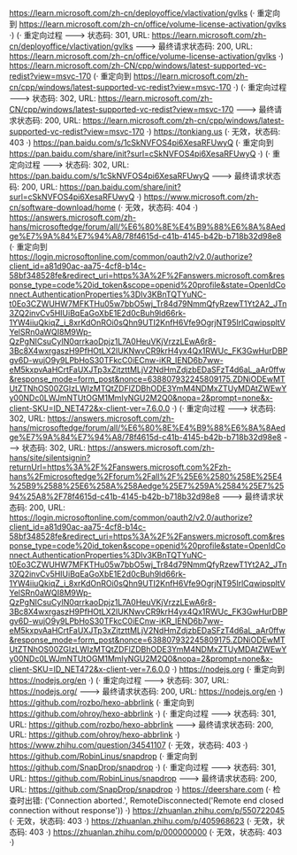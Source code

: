 https://learn.microsoft.com/zh-cn/deployoffice/vlactivation/gvlks (· 重定向到 https://learn.microsoft.com/zh-cn/office/volume-license-activation/gvlks ·)
(· 重定向过程 ---> 状态码: 301, URL: https://learn.microsoft.com/zh-cn/deployoffice/vlactivation/gvlks ---> 最终请求状态码: 200, URL: https://learn.microsoft.com/zh-cn/office/volume-license-activation/gvlks ·)
https://learn.microsoft.com/zh-CN/cpp/windows/latest-supported-vc-redist?view=msvc-170 (· 重定向到 https://learn.microsoft.com/zh-cn/cpp/windows/latest-supported-vc-redist?view=msvc-170 ·)
(· 重定向过程 ---> 状态码: 302, URL: https://learn.microsoft.com/zh-CN/cpp/windows/latest-supported-vc-redist?view=msvc-170 ---> 最终请求状态码: 200, URL: https://learn.microsoft.com/zh-cn/cpp/windows/latest-supported-vc-redist?view=msvc-170 ·)
https://tonkiang.us (· 无效，状态码: 403 ·)
https://pan.baidu.com/s/1cSkNVFOS4pi6XesaRFUwyQ (· 重定向到 https://pan.baidu.com/share/init?surl=cSkNVFOS4pi6XesaRFUwyQ ·)
(· 重定向过程 ---> 状态码: 302, URL: https://pan.baidu.com/s/1cSkNVFOS4pi6XesaRFUwyQ ---> 最终请求状态码: 200, URL: https://pan.baidu.com/share/init?surl=cSkNVFOS4pi6XesaRFUwyQ ·)
https://www.microsoft.com/zh-cn/software-download/home (· 无效，状态码: 404 ·)
https://answers.microsoft.com/zh-hans/microsoftedge/forum/all/%E6%80%8E%E4%B9%88%E6%8A%8Aedge%E7%9A%84%E7%94%A8/78f4615d-c41b-4145-b42b-b718b32d98e8 (· 重定向到 https://login.microsoftonline.com/common/oauth2/v2.0/authorize?client_id=a81d90ac-aa75-4cf8-b14c-58bf348528fe&redirect_uri=https%3A%2F%2Fanswers.microsoft.com&response_type=code%20id_token&scope=openid%20profile&state=OpenIdConnect.AuthenticationProperties%3DIv3KBnTQTYuNC-t0Eo3CZWUHW7MFKTHu05w7bbO5wj_Tr84d79NmmQfyRzewT1Yt2A2_JTn3ZQ2invCv5HIUiBqEaGoXbE1E2d0cBuh9ld66rk-1YW4iiuQkiqZ_i_8xrKdOnROi0sQhn9UTI2KnfH6Vfe9OgrjNT95IrlCqwipspltVYelSRn0aWQI8M9Wp-QzPgNICsuCyIN0qrrkaoDpjz1L7A0HeuVKjVrzzLEwA6r8-3Bc8X4wxrgaszH9PfHOtLX2lUKNwvCR9krH4yx4Qx1RWUc_FK3GwHurDBPgv6D-wujO9y9LPbHoS30TFkcC0iECnw-iKR_IEND6b7ww-eM5kxpvAaHCrtFaUXJTp3xZitzttMLjV2NdHmZdjzbEDaSFzT4d6aL_aAr0ffw&response_mode=form_post&nonce=638807932245809175.ZDNiODEwMTUtZTNhOS00ZGIzLWIzMTQtZDFlZDBhODE3YmM4NDMxZTUyMDAtZWEwYy00NDc0LWJmNTUtOGM1MmIyNGU2M2Q0&nopa=2&prompt=none&x-client-SKU=ID_NET472&x-client-ver=7.6.0.0 ·)
(· 重定向过程 ---> 状态码: 302, URL: https://answers.microsoft.com/zh-hans/microsoftedge/forum/all/%E6%80%8E%E4%B9%88%E6%8A%8Aedge%E7%9A%84%E7%94%A8/78f4615d-c41b-4145-b42b-b718b32d98e8 ---> 状态码: 302, URL: https://answers.microsoft.com/zh-hans/site/silentsignin?returnUrl=https%3A%2F%2Fanswers.microsoft.com%2Fzh-hans%2Fmicrosoftedge%2Fforum%2Fall%2F%25E6%2580%258E%25E4%25B9%2588%25E6%258A%258Aedge%25E7%259A%2584%25E7%2594%25A8%2F78f4615d-c41b-4145-b42b-b718b32d98e8 ---> 最终请求状态码: 200, URL: https://login.microsoftonline.com/common/oauth2/v2.0/authorize?client_id=a81d90ac-aa75-4cf8-b14c-58bf348528fe&redirect_uri=https%3A%2F%2Fanswers.microsoft.com&response_type=code%20id_token&scope=openid%20profile&state=OpenIdConnect.AuthenticationProperties%3DIv3KBnTQTYuNC-t0Eo3CZWUHW7MFKTHu05w7bbO5wj_Tr84d79NmmQfyRzewT1Yt2A2_JTn3ZQ2invCv5HIUiBqEaGoXbE1E2d0cBuh9ld66rk-1YW4iiuQkiqZ_i_8xrKdOnROi0sQhn9UTI2KnfH6Vfe9OgrjNT95IrlCqwipspltVYelSRn0aWQI8M9Wp-QzPgNICsuCyIN0qrrkaoDpjz1L7A0HeuVKjVrzzLEwA6r8-3Bc8X4wxrgaszH9PfHOtLX2lUKNwvCR9krH4yx4Qx1RWUc_FK3GwHurDBPgv6D-wujO9y9LPbHoS30TFkcC0iECnw-iKR_IEND6b7ww-eM5kxpvAaHCrtFaUXJTp3xZitzttMLjV2NdHmZdjzbEDaSFzT4d6aL_aAr0ffw&response_mode=form_post&nonce=638807932245809175.ZDNiODEwMTUtZTNhOS00ZGIzLWIzMTQtZDFlZDBhODE3YmM4NDMxZTUyMDAtZWEwYy00NDc0LWJmNTUtOGM1MmIyNGU2M2Q0&nopa=2&prompt=none&x-client-SKU=ID_NET472&x-client-ver=7.6.0.0 ·)
https://nodejs.org (· 重定向到 https://nodejs.org/en ·)
(· 重定向过程 ---> 状态码: 307, URL: https://nodejs.org/ ---> 最终请求状态码: 200, URL: https://nodejs.org/en ·)
https://github.com/rozbo/hexo-abbrlink (· 重定向到 https://github.com/ohroy/hexo-abbrlink ·)
(· 重定向过程 ---> 状态码: 301, URL: https://github.com/rozbo/hexo-abbrlink ---> 最终请求状态码: 200, URL: https://github.com/ohroy/hexo-abbrlink ·)
https://www.zhihu.com/question/34541107 (· 无效，状态码: 403 ·)
https://github.com/RobinLinus/snapdrop (· 重定向到 https://github.com/SnapDrop/snapdrop ·)
(· 重定向过程 ---> 状态码: 301, URL: https://github.com/RobinLinus/snapdrop ---> 最终请求状态码: 200, URL: https://github.com/SnapDrop/snapdrop ·)
https://deershare.com (· 检查时出错: ('Connection aborted.', RemoteDisconnected('Remote end closed connection without response')) ·)
https://zhuanlan.zhihu.com/p/550722045 (· 无效，状态码: 403 ·)
https://zhuanlan.zhihu.com/p/405968623 (· 无效，状态码: 403 ·)
https://zhuanlan.zhihu.com/p/000000000 (· 无效，状态码: 403 ·)
